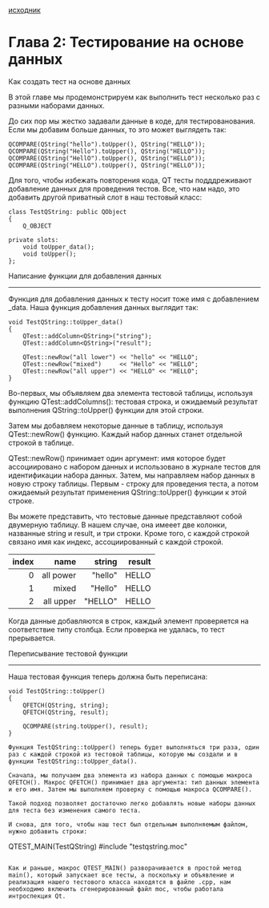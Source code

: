 [исходник](https://doc.qt.io/qt-6/qttestlib-tutorial2-example.html)
# Глава 2: Тестирование на основе данных

Как создать тест на основе данных

В этой главе мы продемонстрируем как выполнить тест несколько раз с разными наборами данных.

До сих пор мы жестко задавали данные в коде, для тестированования. Если мы добавим больше данных, то это может выглядеть так: 

~~~
QCOMPARE(QString("hello").toUpper(), QString("HELLO"));
QCOMPARE(QString("Hello").toUpper(), QString("HELLO"));
QCOMPARE(QString("HellO").toUpper(), QString("HELLO"));
QCOMPARE(QString("HELLO").toUpper(), QString("HELLO"));
~~~

Для того, чтобы избежать повторения кода, QT тесты подддреживают добавление данных для проведения тестов. Все, что нам надо, это добавить другой приватный слот в наш тестовый класс:

~~~
class TestQString: public QObject
{
    Q_OBJECT

private slots:
    void toUpper_data();
    void toUpper();
};
~~~

Написание функции для добавления данных
***

Функция для добавления данных к тесту носит тоже имя с добавлением _data. Наша функция добавления данных выглядит так:

~~~
void TestQString::toUpper_data()
{
    QTest::addColumn<QString>("string");
    QTest::addColumn<QString>("result");

    QTest::newRow("all lower") << "hello" << "HELLO";
    QTest::newRow("mixed")     << "Hello" << "HELLO";
    QTest::newRow("all upper") << "HELLO" << "HELLO";
}
~~~

Во-первых, мы объявляем два элемента тестовой таблицы, используя функцию QTest::addColumns(): тестовая строка, и ожидаемый результат выполнения QString::toUpper() функции для этой строки.

Затем мы добавляем некоторые данные в таблицу, используя QTest::newRow() функцию. Каждый набор данных станет отдельной строкой в таблице.

QTest::newRow() принимает один аргумент: имя которое будет ассоциировано с набором данных и использовано в журнале тестов для идентификации набора данных. Затем, мы направляем набор данных в новую строку таблицы. Первым - строку для проведения теста, а потом ожидаемый результат применения QString::toUpper() функции к этой строке.

Вы можете представить, что тестовые данные представляют собой двумерную таблицу. В нашем случае, она имееет две колонки, названные string и result, и три строки. Кроме того, с каждой строкой связано имя как индекс, ассоциированный с каждой строкой.

|index|name|string|result|
|----:|--------:|------:|-----:|
|0    |all power|"hello"|HELLO|
|1    |mixed    |"Hello"|HELLO|
|2    |all upper|"HELLO"|HELLO|

Когда данные добавляются в строк, каждый элемент проверяется на соответствие типу столбца. Если проверка не удалась, то тест прерывается.

Переписывание тестовой функции
***

Наша тестовая функция теперь должна быть переписана:

~~~
void TestQString::toUpper()
{
    QFETCH(QString, string);
    QFETCH(QString, result);

    QCOMPARE(string.toUpper(), result);
}

Функция TestQString::toUpper() теперь будет выполняться три раза, один раз с каждой строкой из тестовой таблицы, которую мы создали и в функции TestQString::toUpper_data().

Сначала, мы получаем два элемента из набора данных с помощью макроса QFETCH(). Макрос QFETCH() принимает два аргумента: тип данных элемента и его имя. Затем мы выполняем проверку с помощью макроса QCOMPARE().

Такой подход позволяет достаточно легко добавлять новые наборы данных для теста без изменения самого теста.

И снова, для того, чтобы наш тест был отдельным выполняемым файлом, нужно добавить строки:

~~~
QTEST_MAIN(TestQString)
#include "testqstring.moc"
~~~

Как и раньше, макрос QTEST_MAIN() разворачивается в простой метод main(), который запускает все тесты, а поскольку и объявление и реализация нашего тестового класса находятся в файле .cpp, нам необходимо включить сгенерированный файл moc, чтобы работала интроспекция Qt.


